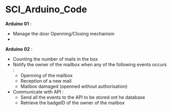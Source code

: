 # SCI_Arduino_Code


**Arduino 01** :

* Manage the door Openning/Closing mechanism
* 

**Arduino 02** :

* Counting the number of mails in the box
* Notify the owner of the mailbox when any of the following events occurs :
  * Openning of the mailbox
  * Reception of a new mail
  * Mailbox damaged (openned without authorisation)
* Communicate with API :
  * Send all the events to the API to be stored ont he database
  * Retrieve the badgeID of the owner of the mailbox
